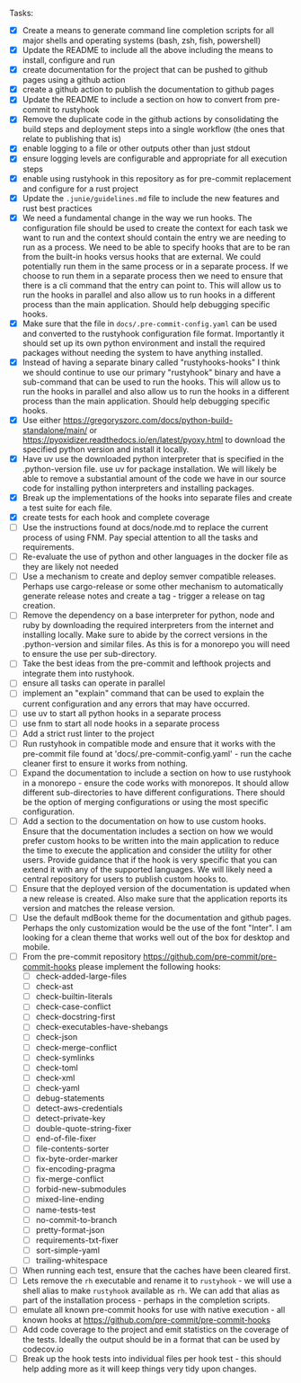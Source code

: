 Tasks:

- [x] Create a means to generate command line completion scripts for all major shells and operating systems (bash, zsh, fish, powershell)
- [x] Update the README to include all the above including the means to install, configure and run
- [x] create documentation for the project that can be pushed to github pages using a github action
- [x] create a github action to publish the documentation to github pages
- [x] Update the README to include a section on how to convert from pre-commit to rustyhook
- [x] Remove the duplicate code in the github actions by consolidating the build steps and deployment steps into a single workflow (the ones that relate to publishing that is)
- [x] enable logging to a file or other outputs other than just stdout
- [x] ensure logging levels are configurable and appropriate for all execution steps
- [x] enable using rustyhook in this repository as for pre-commit replacement and configure for a rust project
- [x] Update the `.junie/guidelines.md` file to include the new features and rust best practices
- [x] We need a fundamental change in the way we run hooks. The configuration file should be used to create the context for each task we want to run and the context should contain the entry we are needing to run as a process. We need to be able to specify hooks that are to be ran from the built-in hooks versus hooks that are external. We could potentially run them in the same process or in a separate process. If we choose to run them in a separate process then we need to ensure that there is a cli command that the entry can point to. This will allow us to run the hooks in parallel and also allow us to run hooks in a different process than the main application. Should help debugging specific hooks.
- [x] Make sure that the file in `docs/.pre-commit-config.yaml` can be used and converted to the rustyhook configuration file format. Importantly it should set up its own python environment and install the required packages without needing the system to have anything installed.
- [x] Instead of having a separate binary called "rustyhooks-hooks" I think we should continue to use our primary "rustyhook" binary and have a sub-command that can be used to run the hooks. This will allow us to run the hooks in parallel and also allow us to run the hooks in a different process than the main application. Should help debugging specific hooks.
- [x] Use either https://gregoryszorc.com/docs/python-build-standalone/main/ or https://pyoxidizer.readthedocs.io/en/latest/pyoxy.html to download the specified python version and install it locally.
- [x] Have uv use the downloaded python interpreter that is specified in the .python-version file. use uv for package installation. We will likely be able to remove a substantial amount of the code we have in our source code for installing python interpreters and installing packages.
- [x] Break up the implementations of the hooks into separate files and create a test suite for each file.
- [x] create tests for each hook and complete coverage
- [ ] Use the instructions found at docs/node.md to replace the current process of using FNM. Pay special attention to all the tasks and requirements.
- [ ] Re-evaluate the use of python and other languages in the docker file as they are likely not needed
- [ ] Use a mechanism to create and deploy semver compatible releases. Perhaps use cargo-release or some other mechanism to automatically generate release notes and create a tag - trigger a release on tag creation.
- [ ] Remove the dependency on a base interpreter for python, node and ruby by downloading the required interpreters from the internet and installing locally. Make sure to abide by the correct versions in the .python-version and similar files. As this is for a monorepo you will need to ensure the use per sub-directory.
- [ ] Take the best ideas from the pre-commit and lefthook projects and integrate them into rustyhook.
- [ ] ensure all tasks can operate in parallel
- [ ] implement an "explain" command that can be used to explain the current configuration and any errors that may have occurred.
- [ ] use uv to start all python hooks in a separate process
- [ ] use fnm to start all node hooks in a separate process
- [ ] Add a strict rust linter to the project
- [ ] Run rustyhook in compatible mode and ensure that it works with the pre-commit file found at 'docs/.pre-commit-config.yaml' - run the cache cleaner first to ensure it works from nothing.
- [ ] Expand the documentation to include a section on how to use rustyhook in a monorepo - ensure the code works with monorepos. It should allow different sub-directories to have different configurations. There should be the option of merging configurations or using the most specific configuration.
- [ ] Add a section to the documentation on how to use custom hooks. Ensure that the documentation includes a section on how we would prefer custom hooks to be written into the main application to reduce the time to execute the application and consider the utility for other users. Provide guidance that if the hook is very specific that you can extend it with any of the supported languages. We will likely need a central repository for users to publish custom hooks to.
- [ ] Ensure that the deployed version of the documentation is updated when a new release is created. Also make sure that the application reports its version and matches the release version.
- [ ] Use the default mdBook theme for the documentation and github pages. Perhaps the only customization would be the use of the font "Inter". I am looking for a clean theme that works well out of the box for desktop and mobile.
- [ ] From the pre-commit repository https://github.com/pre-commit/pre-commit-hooks please implement the following hooks:
  - [ ] check-added-large-files
  - [ ] check-ast
  - [ ] check-builtin-literals
  - [ ] check-case-conflict
  - [ ] check-docstring-first
  - [ ] check-executables-have-shebangs
  - [ ] check-json
  - [ ] check-merge-conflict
  - [ ] check-symlinks
  - [ ] check-toml
  - [ ] check-xml
  - [ ] check-yaml
  - [ ] debug-statements
  - [ ] detect-aws-credentials
  - [ ] detect-private-key
  - [ ] double-quote-string-fixer
  - [ ] end-of-file-fixer
  - [ ] file-contents-sorter
  - [ ] fix-byte-order-marker
  - [ ] fix-encoding-pragma
  - [ ] fix-merge-conflict
  - [ ] forbid-new-submodules
  - [ ] mixed-line-ending
  - [ ] name-tests-test
  - [ ] no-commit-to-branch
  - [ ] pretty-format-json
  - [ ] requirements-txt-fixer
  - [ ] sort-simple-yaml
  - [ ] trailing-whitespace
- [ ] When running each test, ensure that the caches have been cleared first.
- [ ] Lets remove the `rh` executable and rename it to `rustyhook` - we will use a shell alias to make `rustyhook` available as `rh`. We can add that alias as part of the installation process - perhaps in the completion scripts.
- [ ] emulate all known pre-commit hooks for use with native execution - all known hooks at https://github.com/pre-commit/pre-commit-hooks
- [ ] Add code coverage to the project and emit statistics on the coverage of the tests. Ideally the output should be in a format that can be used by codecov.io
- [ ] Break up the hook tests into individual files per hook test - this should help adding more as it will keep things very tidy upon changes.
